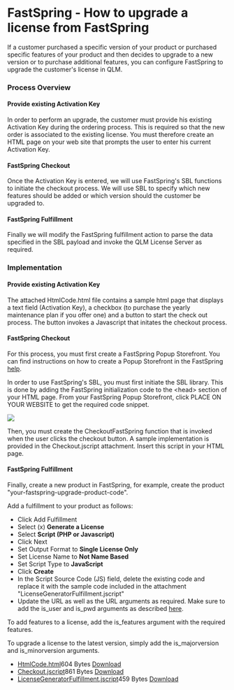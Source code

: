 # FastSpring - How to upgrade a license from FastSpring

If a customer purchased a specific version of your product or purchased specific features of your product and then decides to upgrade to a new version or to purchase additional features, you can configure FastSpring to upgrade the customer's license in QLM.

### Process Overview

#### Provide existing Activation Key

In order to perform an upgrade, the customer must provide his existing Activation Key during the ordering process. This is required so that the new order is associated to the existing license. You must therefore create an HTML page on your web site that prompts the user to enter his current Activation Key.

#### FastSpring Checkout&#x20;

Once the Activation Key is entered, we will use FastSpring's SBL functions to initiate the checkout process. We will use SBL to specify which new features should be added or which version should the customer be upgraded to.

#### FastSpring Fulfillment

Finally we will modify the FastSpring fulfillment action to parse the data specified in the SBL payload and invoke the QLM License Server as required.

&#x20;

### Implementation

#### Provide existing Activation Key

The attached HtmlCode.html file contains a sample html page that displays a text field (Activation Key), a checkbox (to purchase the yearly maintenance plan if you offer one) and a button to start the check out process. The button invokes a Javascript that initates the checkout process.

#### FastSpring Checkout&#x20;

For this process, you must first create a FastSpring Popup Storefront. You can find instructions on how to create a Popup Storefront in the FastSpring [help](https://docs.fastspring.com/video-tutorials/how-to-add-a-popup-storefront-to-your-website).

In order to use FastSpring's SBL, you must first initiate the SBL library. This is done by adding the FastSpring initialization code to the \<head> section of your HTML page. From your FastSpring Popup Storefront, click PLACE ON YOUR WEBSITE to get the required code snippet.

![](https://support.soraco.co/hc/article\_attachments/115018404106/mceclip0.png)

Then, you must create the CheckoutFastSpring function that is invoked when the user clicks the checkout button. A sample implementation is provided in the Checkout.jscript attachment. Insert this script in your HTML page.

#### FastSpring Fulfillment

Finally, create a new product in FastSpring,  for example, create the product "your-fastspring-upgrade-product-code".&#x20;

Add a fulfillment to your product as follows:

* Click Add Fulfillment
* Select (x) **Generate a License**
* Select **Script (PHP or Javascript)**
* Click Next
* Set Output Format to **Single License Only**
* Set  License Name to **Not Name Based**
* Set Script Type to **JavaScript**
* Click **Create**
* In the Script Source Code (JS) field, delete the existing code and replace it with the sample code included in the attachment "LicenseGeneratorFulfillment.jscript"
* Update the URL as well as the URL arguments as required. Make sure to add the is\_user and is\_pwd arguments as described [here](https://support.soraco.co/hc/en-us/articles/201702694-How-to-define-the-user-password-associated-to-an-eCommerce-provider).

To add features to a license, add the is\_features argument with the required features.

To upgrade a license to the latest version, simply add the is\_majorversion and is\_minorversion arguments.

* [HtmlCode.html](https://support.soraco.co/hc/en-us/article\_attachments/115018403086)604 Bytes [Download](https://support.soraco.co/hc/en-us/article\_attachments/115018403086)
* [Checkout.jscript](https://support.soraco.co/hc/en-us/article\_attachments/115018404126)861 Bytes [Download](https://support.soraco.co/hc/en-us/article\_attachments/115018404126)
* [LicenseGeneratorFulfillment.jscript](https://support.soraco.co/hc/en-us/article\_attachments/115018569603)459 Bytes [Download](https://support.soraco.co/hc/en-us/article\_attachments/115018569603)
